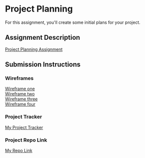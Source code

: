 # Project Planning
For this assignment, you'll create some initial plans for your project.

## Assignment Description
[Project Planning Assignment](https://education.launchcode.org/liftoff/modules/assignments/project-planning)

## Submission Instructions

### Wireframes
[Wireframe one](./Wireframe1.png)   
[Wireframe two](./Wireframe2.png)   
[Wireframe three](./Wireframe3.png)     
[Wireframe four](./Wireframe4.png)

### Project Tracker

[My Project Tracker](https://trello.com/b/yCw9w0K5/liftoff-project)

### Project Repo Link

[My Repo Link]()